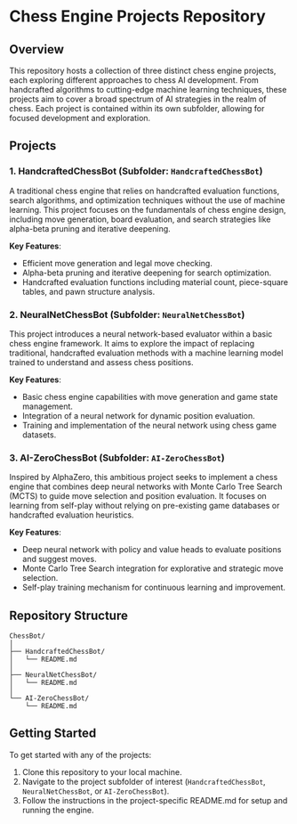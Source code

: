 # Chess Engine Projects Repository

## Overview

This repository hosts a collection of three distinct chess engine projects, each exploring different approaches to chess AI development. From handcrafted algorithms to cutting-edge machine learning techniques, these projects aim to cover a broad spectrum of AI strategies in the realm of chess. Each project is contained within its own subfolder, allowing for focused development and exploration.

## Projects

### 1. HandcraftedChessBot (Subfolder: `HandcraftedChessBot`)

A traditional chess engine that relies on handcrafted evaluation functions, search algorithms, and optimization techniques without the use of machine learning. This project focuses on the fundamentals of chess engine design, including move generation, board evaluation, and search strategies like alpha-beta pruning and iterative deepening.

**Key Features**:

- Efficient move generation and legal move checking.
- Alpha-beta pruning and iterative deepening for search optimization.
- Handcrafted evaluation functions including material count, piece-square tables, and pawn structure analysis.

### 2. NeuralNetChessBot (Subfolder: `NeuralNetChessBot`)

This project introduces a neural network-based evaluator within a basic chess engine framework. It aims to explore the impact of replacing traditional, handcrafted evaluation methods with a machine learning model trained to understand and assess chess positions.

**Key Features**:

- Basic chess engine capabilities with move generation and game state management.
- Integration of a neural network for dynamic position evaluation.
- Training and implementation of the neural network using chess game datasets.

### 3. AI-ZeroChessBot (Subfolder: `AI-ZeroChessBot`)

Inspired by AlphaZero, this ambitious project seeks to implement a chess engine that combines deep neural networks with Monte Carlo Tree Search (MCTS) to guide move selection and position evaluation. It focuses on learning from self-play without relying on pre-existing game databases or handcrafted evaluation heuristics.

**Key Features**:

- Deep neural network with policy and value heads to evaluate positions and suggest moves.
- Monte Carlo Tree Search integration for explorative and strategic move selection.
- Self-play training mechanism for continuous learning and improvement.

## Repository Structure

```text
ChessBot/
│
├── HandcraftedChessBot/
│   └── README.md
│
├── NeuralNetChessBot/
│   └── README.md
│
└── AI-ZeroChessBot/
    └── README.md
```

## Getting Started

To get started with any of the projects:

1. Clone this repository to your local machine.
2. Navigate to the project subfolder of interest (`HandcraftedChessBot`, `NeuralNetChessBot`, or `AI-ZeroChessBot`).
3. Follow the instructions in the project-specific README.md for setup and running the engine.
